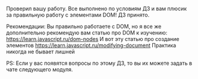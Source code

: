 Проверил вашу работу. Все выполнено по условиям ДЗ и вам плюсик за правильную работу с элементами DOM!
ДЗ принято.

Рекомендации:
Вы правильно работаете с DOM, но я все же дополнительно рекомендую вам статью про DOM к изучению:
https://learn.javascript.ru/dom-nodes
И вот эту статью про создание элементов
https://learn.javascript.ru/modifying-document
Практика никогда не бывает лишней   

PS: Если у вас появятся вопросы по этому ДЗ, то вы их можете задать в чате следующего модуля.
